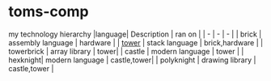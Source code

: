 # toms-comp
my technology hierarchy
|language| Description | ran on |
| - | - | - |
| brick | assembly language | hardware |
| [tower](tower.md) | stack language | brick,hardware |
| towerbrick | array library | tower|
| castle | modern language | tower |
| hexknight| modern language | castle,tower|
| polyknight | drawing library | castle,tower |
